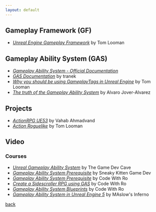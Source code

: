 ```yaml
---
layout: default
---
```


## Gameplay Framework (GF)

* _[Unreal Engine Gameplay Framework](https://www.tomlooman.com/unreal-engine-gameplay-framework/)_ by Tom Looman

## Gameplay Ability System (GAS)

* _[Gameplay Ability System - Official Documentation](https://dev.epicgames.com/documentation/en-us/unreal-engine/gameplay-ability-system-for-unreal-engine)_
* _[GAS Documentation](https://github.com/tranek/GASDocumentation)_ by tranek
* _[Why you should be using GameplayTags in Unreal Engine](https://www.tomlooman.com/unreal-engine-gameplaytags-data-driven-design/)_ by Tom Looman
* _[The truth of the Gameplay Ability System](https://vorixo.github.io/devtricks/gas/)_ by Alvaro Jover-Alvarez

## Projects

* _[ActionRPG UE53](https://github.com/vahabahmadvand/ActionRPG_UE53)_ by Vahab Ahmadvand
* _[Action Roguelike](https://github.com/tomlooman/ActionRoguelike)_ by Tom Looman

## Video

### Courses

* _[Unreal Gameplay Ability System](https://www.youtube.com/watch?v=yKLKunEZaj8&list=PLoReGgpfex3woa35rnoXRyF9N3_p7QVQ2)_ by The Game Dev Cave
* _[Gameplay Ability System Prerequisite](https://www.youtube.com/playlist?list=PLnHeglBaPYu-XVKTntS2hoEUs7M4INBPx)_ by Sneaky Kitten Game Dev
* _[Gameplay Ability System Prerequisite](https://www.youtube.com/playlist?list=PL6eAkiWr7AyIbndILQQO0L9_JeOTVIr5r)_ by Code With Ro
* _[Create a Sidescroller RPG using GAS](https://www.youtube.com/watch?v=U2jP6Mlevk0&list=PL6eAkiWr7AyJDObm2BnxoOoMLcUXxqHbV)_ by Code With Ro
* _[Gameplay Ability System Blueprints](https://www.youtube.com/playlist?list=PL6eAkiWr7AyJkHVoHAfyLCldr24QCorE1)_ by Code With Ro
* _[Gameplay Ability System in Unreal Engine 5](https://www.youtube.com/watch?v=KnFYRlSxshc&list=PLSeWTho026lMzw6FJnFm-bfM2COSrohMX)_ by MAslow's Inferno

[back](../)
